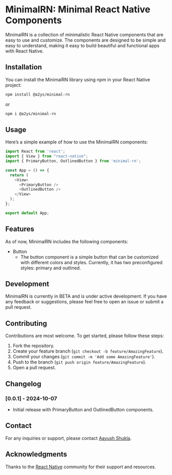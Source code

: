 # MinimalRN: Minimal React Native Components

MinimalRN is a collection of minimalistic React Native components that are easy to use and customize. The components are designed to be simple and easy to understand, making it easy to build beautiful and functional apps with React Native.

## Installation

You can install the MinimalRN library using npm in your React Native project:

```bash
npm install @a2ys/minimal-rn
```

or

```bash
npm i @a2ys/minimal-rn
```

## Usage

Here’s a simple example of how to use the MinimalRN components:

```typescript
import React from 'react';
import { View } from "react-native";
import { PrimaryButton, OutlinedButton } from 'minimal-rn';

const App = () => {
  return (
    <View>
      <PrimaryButton />
      <OutlinedButton />
    </View>
  );
};

export default App;
```

## Features

As of now, MinimalRN includes the following components:

- Button
  - The button component is a simple button that can be customized with different colors and styles. Currently, it has two preconfigured styles: primary and outlined.

## Development

MinimalRN is currently in BETA and is under active development. If you have any feedback or suggestions, please feel free to open an issue or submit a pull request.

## Contributing

Contributions are most welcome. To get started, please follow these steps:

1. Fork the repository.
2. Create your feature branch (`git checkout -b feature/AmazingFeature`).
3. Commit your changes (`git commit -m 'Add some AmazingFeature'`).
4. Push to the branch (`git push origin feature/AmazingFeature`).
5. Open a pull request.

## Changelog

### [0.0.1] - 2024-10-07

- Initial release with PrimaryButton and OutlinedButton components.

## Contact

For any inquiries or support, please contact [Aayush Shukla](mailto:me@a2ys.dev).

## Acknowledgments

Thanks to the [React Native](https://reactnative.dev/) community for their support and resources.
